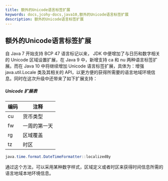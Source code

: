 ```yaml
---
title: 额外的Unicode语言标签扩展
keywords: docs,jcohy-docs,java10,额外的Unicode语言标签扩展
description: 额外的Unicode语言标签扩展
---
```


## 额外的Unicode语言标签扩展
自 Java 7 开始支持 BCP 47 语言标记以来， JDK 中便增加了与日历和数字相关的 Unicode 区域设置扩展，在 Java 9 中，新增支持 ca 和 nu 两种语言标签扩展。而在 Java 10 中将继续增加 Unicode 语言标签扩展，具体为：增强 java.util.Locale 类及其相关的 API，以更方便的获得所需要的语言地域环境信息。同时在这次升级中还带来了如下扩展支持：

##### Unicode 扩展表

| **编码** | **注释**     |
| -------- | ------------ |
| cu       | 货币类型     |
| fw       | 一周的第一天 |
| rg       | 区域覆盖     |
| tz       | 时区         |

```java
java.time.format.DateTimeFormatter::localizedBy
```

 通过这个方法，可以采用某种数字样式，区域定义或者时区来获得时间信息所需的语言地域本地环境信息。 
